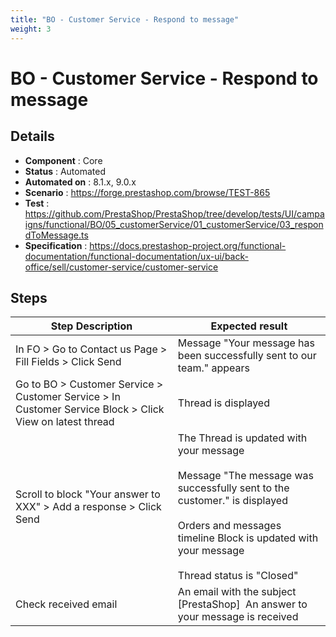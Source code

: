 ```yaml
---
title: "BO - Customer Service - Respond to message"
weight: 3
---
```


# BO - Customer Service - Respond to message
## Details
* **Component** : Core
* **Status** : Automated
* **Automated on** : 8.1.x, 9.0.x
* **Scenario** : https://forge.prestashop.com/browse/TEST-865
* **Test** : https://github.com/PrestaShop/PrestaShop/tree/develop/tests/UI/campaigns/functional/BO/05_customerService/01_customerService/03_respondToMessage.ts
* **Specification** : https://docs.prestashop-project.org/functional-documentation/functional-documentation/ux-ui/back-office/sell/customer-service/customer-service

## Steps
| Step Description | Expected result |
| ----- | ----- |
| In FO > Go to Contact us Page > Fill Fields > Click Send | Message "Your message has been successfully sent to our team." appears |
| Go to BO > Customer Service > Customer Service > In Customer Service Block > Click View on latest thread | Thread is displayed |
| Scroll to block "Your answer to XXX" > Add a response > Click Send | The Thread is updated with your message<br><br>Message "The message was successfully sent to the customer." is displayed<br><br>Orders and messages timeline Block is updated with your message<br><br>Thread status is "Closed" |
| Check received email | An email with the subject [PrestaShop]  An answer to your message is received |
